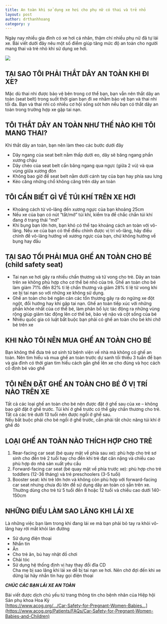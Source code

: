 ```yaml
---
title: An toàn khi sử dụng xe hơi cho phụ nữ có thai và trẻ nhỏ
layout: post
author: drthanhhoang
category: y
---
```


Ngày nay nhiều gia đình có xe hơi cá nhân, thậm chí nhiều phụ nữ đã tự lái xe. Bài viết dưới đây nêu một số điểm giúp tăng mức độ an toàn cho người mang thai và trẻ nhỏ khi sử dụng xe hơi.

![](https://scontent.fsgn2-2.fna.fbcdn.net/v/t45.1600-4/fr/cp0/q90/30271519_23842796508850479_5671115143086342144_n.png.jpg?_nc_cat=0&efg=eyJxZV9ncm91cHMiOlsibm9fc2FmZV9pbWFnZV9mb3JfYWRzX2ltYWdlIl19&oh=d6e4932cbdd01b7cd65b05611cea7561&oe=5BE16F2E)

## TẠI SAO TÔI PHẢI THẮT DÂY AN TOÀN KHI ĐI XE?  
Mặc dù thai nhi được bảo vệ bên trong cơ thể bạn, bạn vẫn nên thắt dây an toàn (seat belt) trong suốt thời gian bạn đi xe nhằm bảo vệ bạn và thai nhi tối đa. Bạn và thai nhi có nhiều cơ hội sống sót hơn nếu bạn có thắt dây an toàn trong trường hợp xe gặp tai nạn.

## TÔI THẮT DÂY AN TOÀN NHƯ THẾ NÀO KHI TÔI MANG THAI?  
Khi thắt dây an toàn, bạn nên làm theo các bước dưới đây  
- Dây ngang của seat belt nằm thấp dưới eo, dây sẽ băng ngang phần xương chậu  
- Dây chéo của seat belt cần băng ngang qua ngực (giữa 2 vú) và qua vùng giữa xương đòn  
- Không bao giờ để seat belt nằm dưới cánh tay của bạn hay phía sau lưng  
- Kéo căng những chổ không căng trên dây an toàn

## TÔI CẦN BIẾT GÌ VỀ TÚI KHÍ TRÊN XE HƠI  
- Khoảng cách từ vô-lăng đến xương ngực của bạn khoảng 25cm  
- Nếu xe của bạn có nút “tắt/mở” túi khí, kiểm tra để chắc chắn túi khí đang ở trạng thái “mở”  
- Khi bụng bạn lớn hơn, bạn khó có thể tạo khoảng cách an toàn với vô-lăng. Nếu xe của bạn có thể điều chỉnh được vị trí vô-lăng, hãy điều chỉnh để vô-lăng hướng về xương ngực của bạn, chứ không hướng về bụng hay đầu

## TẠI SAO TỐI PHẢI MUA GHẾ AN TOÀN CHO BÉ (child safety seat)  
- Tai nạn xe hơi gây ra nhiều chấn thương và tử vong cho trẻ. Dây an toàn trên xe không phù hợp cho cơ thể bé nhỏ của trẻ. Ghế an toàn cho bé làm giảm 71% đến 82% tỉ lệ chấn thương và giảm 28% tỉ lệ tử vong khi xe bị tai nạn so với những xe không sử dụng.  
- Ghế an toàn cho bé ngăn cản các tổn thương gây ra do ngừng xe đột ngột, đổi hướng hay khi gặp tai nạn. Ghế an toàn tiếp xúc với những phần khỏe nhất của cơ thể bé, làm phân bố lực tác động ra những vùng rộng giúp giảm tác động lên cơ thể bé, bảo vệ não và cột sống của bé  
- Nhiều quốc gia có luật bắt buộc bạn phải có ghế an toàn cho bé khi chở bé trên xe

## KHI NÀO TÔI NÊN MUA GHẾ AN TOÀN CHO BÉ  
Bạn không thể đưa trẻ sơ sinh từ bệnh viện về nhà mà không có ghế an toàn. Nên tìm hiểu và mua ghế an toàn trước dự sanh tối thiểu 3 tuần để bạn và gia đình có thời gian tìm hiểu cách gắn ghế lên xe cho đúng và học cách cố định bé vào ghế

## TÔI NÊN ĐẶT GHẾ AN TOÀN CHO BÉ Ở VỊ TRÍ NÀO TRÊN XE  
Tất cả các loại ghế an toàn cho bé nên được đặt ở ghế sau của xe – không bao giờ đặt ở ghế trước. Túi khí ở ghế trước có thể gây chấn thương cho trẻ. Tất cả các trẻ dưới 13 tuổi nên được ngồi ở ghế sau.  
Nếu bắt buộc phải cho bé ngồi ở ghế trước, cần phải tắt chức năng túi khí ở ghế đó

## LOẠI GHẾ AN TOÀN NÀO THÍCH HỢP CHO TRẺ  
1. Rear-facing car seat (bé quay mặt về phía sau xe): phù hợp cho trẻ sơ sinh cho đến trẻ 2 tuổi hay cho đến khi trẻ đạt cân nặng và chiều cao phù hợp do nhà sản xuất yêu cầu  
2. Forward-facing car seat (bé quay mặt về phía trước xe): phù hợp cho trẻ toddlers (12-36 tháng) và trẻ preschoolers (3-5 tuổi)  
3. Booster seat: khi trẻ lớn hơn và không còn phù hợp với forward-facing car seat nhưng chưa đủ lớn để sử dụng dây an toàn có sẵn trên xe. Thường dùng cho trẻ từ 5 tuổi đến 8 hoặc 12 tuổi và chiều cao dưới 140-150cm

## NHỮNG ĐIỀU LÀM SAO LÃNG KHI LÁI XE  
Là những việc bạn làm trong khi đang lái xe mà bạn phải bỏ tay ra khỏi vô-lăng hay rời mắt khỏi làn đường  
- Sử dụng điện thoại  
- Nhắn tin  
- Ăn  
- Cho trẻ ăn, bú hay nhặt đồ chơi  
- Chải tóc  
- Sử dụng hệ thống định vị hay thay đổi đĩa CD  
Cha mẹ bị sao lãng khi lái xe dễ bị tai nạn xe hơi. Nên chờ đợi đến khi xe dừng lại hãy nhắn tin hay gọi điện thoại

***CHÚC CÁC BẠN LÁI XE AN TOÀN***

Bài viết được dịch chủ yếu từ trang thông tin cho bệnh nhân của Hiệp hội Sản phụ khoa Hoa Kỳ  
[https://www.acog.org/…/Car-Safety-for-Pregnant-Women-Babies…](https://www.acog.org/Patients/FAQs/Car-Safety-for-Pregnant-Women-Babies-and-Children)